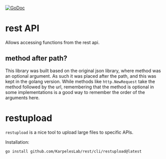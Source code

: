 [![GoDoc](https://godoc.org/github.com/KarpelesLab/rest?status.svg)](https://godoc.org/github.com/KarpelesLab/rest)

# rest API

Allows accessing functions from the rest api.

## method after path?

This library was built based on the original json library, where method was an optional argument. As such it was placed
after the path, and this was kept in the golang version. While methods like `http.NewRequest` take the method followed
by the url, remembering that the method is optional in some implementations is a good way to remember the order of the
arguments here.

# restupload

`restupload` is a nice tool to upload large files to specific APIs.

Installation:

    go install github.com/KarpelesLab/rest/cli/restupload@latest


